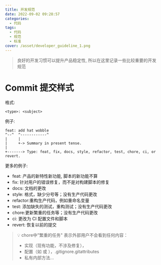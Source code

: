 ```yaml
---
title: 开发规范
date: 2022-09-02 09:28:57
categories:
  - 代码
tags:
  - 代码
  - 规范
  - 标准
cover: /asset/developer_guideline_1.png
---
```


> 良好的开发习惯可以提升产品稳定性, 所以在这里记录一些比较重要的开发规范

# Commit 提交样式

格式:
```
<type>: <subject>
```

例子:
```
feat: add hat wobble
^--^  ^------------^
|     |
|     +-> Summary in present tense.
|
+-------> Type: feat, fix, docs, style, refactor, test, chore, ci, or revert.
```

更多的例子:
- feat: 产品的新特性新功能, 脚本的新功能不算
- fix: 针对用户的错误修复，而不是对构建脚本的修复
- docs: 文档的更改
- style: 格式，缺少分号等；没有生产代码更改
- refactor:重构生产代码，例如重命名变量
- test: 添加缺失的测试，重构测试；没有生产代码更改
- chore:更新繁重的任务等；没有生产代码更改
- ci: 更改为 CI 配置文件和脚本
- revert: 恢复以前的提交

> 💡 chore中"繁重的任务" 表示外部用户不会看到任何内容：
> - 实现（现有功能，不涉及修复），
> - 配置（如 或 ），.gitignore.gitattributes
> - 私有内部方法...